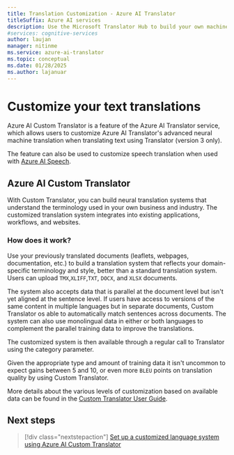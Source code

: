 ```yaml
---
title: Translation Customization - Azure AI Translator
titleSuffix: Azure AI services
description: Use the Microsoft Translator Hub to build your own machine translation system using your preferred terminology and style.
#services: cognitive-services
author: laujan
manager: nitinme
ms.service: azure-ai-translator
ms.topic: conceptual
ms.date: 01/28/2025
ms.author: lajanuar
---
```


# Customize your text translations

Azure AI Custom Translator is a feature of the Azure AI Translator service, which allows users to customize Azure AI Translator's advanced neural machine translation when translating text using Translator (version 3 only).

The feature can also be used to customize speech translation when used with [Azure AI Speech](../../../speech-service/index.yml).

## Azure AI Custom Translator

With Custom Translator, you can build neural translation systems that understand the terminology used in your own business and industry. The customized translation system integrates into existing applications, workflows, and websites.

### How does it work?

Use your previously translated documents (leaflets, webpages, documentation, etc.) to build a translation system that reflects your domain-specific terminology and style, better than a standard translation system. Users can upload `TMX`,`XLIFF`,`TXT`, `DOCX`, and `XLSX` documents.  

The system also accepts data that is parallel at the document level but isn't yet aligned at the sentence level. If users have access to versions of the same content in multiple languages but in separate documents, Custom Translator os able to automatically match sentences across documents. The system can also use monolingual data in either or both languages to complement the parallel training data to improve the translations.

The customized system is then available through a regular call to Translator using the category parameter.

Given the appropriate type and amount of training data it isn't uncommon to expect gains between 5 and 10, or even more `BLEU` points on translation quality by using Custom Translator.

More details about the various levels of customization based on available data can be found in the [Custom Translator User Guide](../overview.md).

## Next steps

> [!div class="nextstepaction"]
> [Set up a customized language system using Azure AI Custom Translator](../overview.md)
